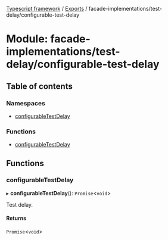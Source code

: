 [Typescript framework](../index.md) / [Exports](../modules.md) / facade-implementations/test-delay/configurable-test-delay

# Module: facade-implementations/test-delay/configurable-test-delay

## Table of contents

### Namespaces

- [configurableTestDelay](facade_implementations_test_delay_configurable_test_delay.configurableTestDelay.md)

### Functions

- [configurableTestDelay](facade_implementations_test_delay_configurable_test_delay.md#configurabletestdelay)

## Functions

### configurableTestDelay

▸ **configurableTestDelay**(): `Promise`<`void`\>

Test delay.

#### Returns

`Promise`<`void`\>
